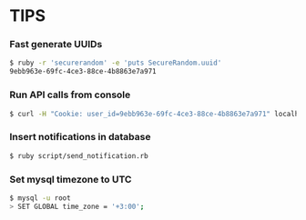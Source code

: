# TIPS

### Fast generate UUIDs
 
```bash
$ ruby -r 'securerandom' -e 'puts SecureRandom.uuid'
9ebb963e-69fc-4ce3-88ce-4b8863e7a971
```

### Run API calls from console

```bash
$ curl -H "Cookie: user_id=9ebb963e-69fc-4ce3-88ce-4b8863e7a971" localhost:8888/api/v1/notifications
```

### Insert notifications in database

```bash
$ ruby script/send_notification.rb
```

### Set mysql timezone to UTC

```bash
$ mysql -u root
> SET GLOBAL time_zone = '+3:00';
```
